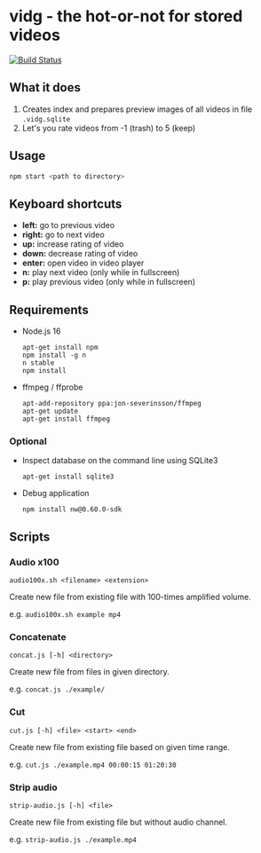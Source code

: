 vidg - the hot-or-not for stored videos
=======================================

[![Build Status](https://travis-ci.org/ThomasGreiner/vidg.svg?branch=master)](https://travis-ci.org/ThomasGreiner/vidg)

## What it does

1. Creates index and prepares preview images of all videos in file `.vidg.sqlite`
2. Let's you rate videos from -1 (trash) to 5 (keep)

## Usage

```sh
npm start <path to directory>
```

## Keyboard shortcuts

- **left:** go to previous video
- **right:** go to next video
- **up:** increase rating of video
- **down:** decrease rating of video
- **enter:** open video in video player
- **n:** play next video (only while in fullscreen)
- **p:** play previous video (only while in fullscreen)

## Requirements

- Node.js 16

  ```
  apt-get install npm
  npm install -g n
  n stable
  npm install
  ```

- ffmpeg / ffprobe

  ```
  apt-add-repository ppa:jon-severinsson/ffmpeg
  apt-get update
  apt-get install ffmpeg
  ```

### Optional

- Inspect database on the command line using SQLite3

  ```
  apt-get install sqlite3
  ```
- Debug application

  ```
  npm install nw@0.60.0-sdk
  ```

## Scripts

### Audio x100

`audio100x.sh <filename> <extension>`

Create new file from existing file with 100-times amplified volume.

e.g. `audio100x.sh example mp4`

### Concatenate

`concat.js [-h] <directory>`

Create new file from files in given directory.

e.g. `concat.js ./example/`

### Cut

`cut.js [-h] <file> <start> <end>`

Create new file from existing file based on given time range.

e.g. `cut.js ./example.mp4 00:00:15 01:20:30`

### Strip audio

`strip-audio.js [-h] <file>`

Create new file from existing file but without audio channel.

e.g. `strip-audio.js ./example.mp4`
